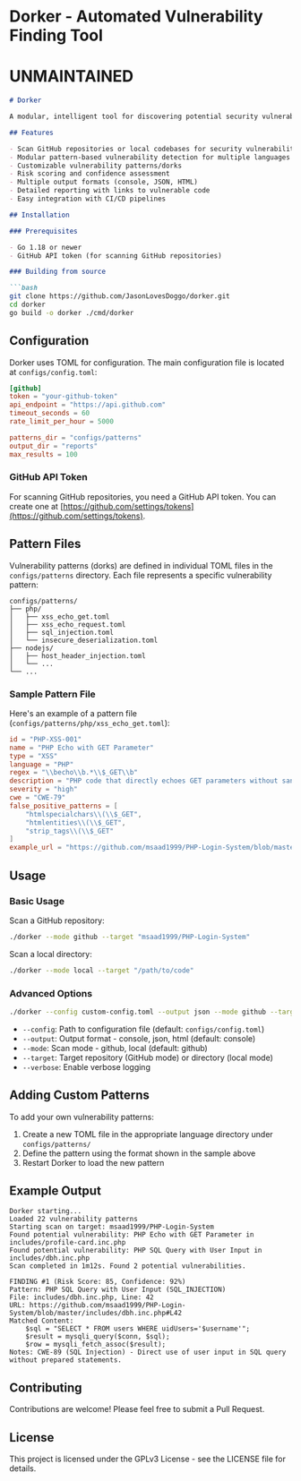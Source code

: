 # Dorker - Automated Vulnerability Finding Tool

# UNMAINTAINED 

```markdown name=README.md
# Dorker

A modular, intelligent tool for discovering potential security vulnerabilities in source code repositories using GitHub dorks and pattern matching.

## Features

- Scan GitHub repositories or local codebases for security vulnerabilities
- Modular pattern-based vulnerability detection for multiple languages
- Customizable vulnerability patterns/dorks
- Risk scoring and confidence assessment
- Multiple output formats (console, JSON, HTML)
- Detailed reporting with links to vulnerable code
- Easy integration with CI/CD pipelines

## Installation

### Prerequisites

- Go 1.18 or newer
- GitHub API token (for scanning GitHub repositories)

### Building from source

```bash
git clone https://github.com/JasonLovesDoggo/dorker.git
cd dorker
go build -o dorker ./cmd/dorker
```

## Configuration

Dorker uses TOML for configuration. The main configuration file is located at `configs/config.toml`:

```toml
[github]
token = "your-github-token"
api_endpoint = "https://api.github.com"
timeout_seconds = 60
rate_limit_per_hour = 5000

patterns_dir = "configs/patterns"
output_dir = "reports"
max_results = 100
```

### GitHub API Token

For scanning GitHub repositories, you need a GitHub API token. You can create one at [https://github.com/settings/tokens](https://github.com/settings/tokens).

## Pattern Files

Vulnerability patterns (dorks) are defined in individual TOML files in the `configs/patterns` directory. Each file represents a specific vulnerability pattern:

```
configs/patterns/
├── php/
│   ├── xss_echo_get.toml
│   ├── xss_echo_request.toml
│   ├── sql_injection.toml
│   └── insecure_deserialization.toml
├── nodejs/
│   ├── host_header_injection.toml
│   └── ...
└── ...
```

### Sample Pattern File

Here's an example of a pattern file (`configs/patterns/php/xss_echo_get.toml`):

```toml
id = "PHP-XSS-001"
name = "PHP Echo with GET Parameter"
type = "XSS"
language = "PHP"
regex = "\\becho\\b.*\\$_GET\\b"
description = "PHP code that directly echoes GET parameters without sanitization"
severity = "high"
cwe = "CWE-79"
false_positive_patterns = [
    "htmlspecialchars\\(\\$_GET",
    "htmlentities\\(\\$_GET",
    "strip_tags\\(\\$_GET"
]
example_url = "https://github.com/msaad1999/PHP-Login-System/blob/master/includes/profile-card.inc.php"
```

## Usage

### Basic Usage

Scan a GitHub repository:

```bash
./dorker --mode github --target "msaad1999/PHP-Login-System"
```

Scan a local directory:

```bash
./dorker --mode local --target "/path/to/code"
```

### Advanced Options

```bash
./dorker --config custom-config.toml --output json --mode github --target "owner/repo" --verbose
```

- `--config`: Path to configuration file (default: `configs/config.toml`)
- `--output`: Output format - console, json, html (default: console)
- `--mode`: Scan mode - github, local (default: github)
- `--target`: Target repository (GitHub mode) or directory (local mode)
- `--verbose`: Enable verbose logging

## Adding Custom Patterns

To add your own vulnerability patterns:

1. Create a new TOML file in the appropriate language directory under `configs/patterns/`
2. Define the pattern using the format shown in the sample above
3. Restart Dorker to load the new pattern

## Example Output

```
Dorker starting...
Loaded 22 vulnerability patterns
Starting scan on target: msaad1999/PHP-Login-System
Found potential vulnerability: PHP Echo with GET Parameter in includes/profile-card.inc.php
Found potential vulnerability: PHP SQL Query with User Input in includes/dbh.inc.php
Scan completed in 1m12s. Found 2 potential vulnerabilities.

FINDING #1 (Risk Score: 85, Confidence: 92%)
Pattern: PHP SQL Query with User Input (SQL_INJECTION)
File: includes/dbh.inc.php, Line: 42
URL: https://github.com/msaad1999/PHP-Login-System/blob/master/includes/dbh.inc.php#L42
Matched Content:
    $sql = "SELECT * FROM users WHERE uidUsers='$username'";
    $result = mysqli_query($conn, $sql);
    $row = mysqli_fetch_assoc($result);
Notes: CWE-89 (SQL Injection) - Direct use of user input in SQL query without prepared statements.
```

## Contributing

Contributions are welcome! Please feel free to submit a Pull Request.

## License

This project is licensed under the GPLv3 License - see the LICENSE file for details.
